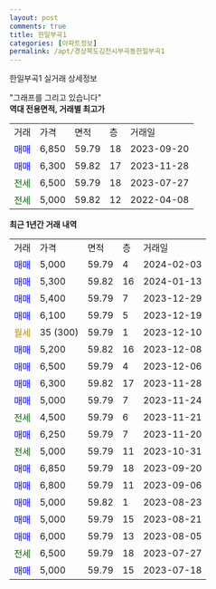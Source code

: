 ```yaml
---
layout: post
comments: true
title: 한일부곡1
categories: [아파트정보]
permalink: /apt/경상북도김천시부곡동한일부곡1
---
```


한일부곡1 실거래 상세정보

<script type="text/javascript">
  google.charts.load('current', {'packages':['line', 'corechart']});
  google.charts.setOnLoadCallback(drawChart);

  function drawChart() {
    var data = new google.visualization.DataTable();
    data.addColumn('date', '거래일');
    data.addColumn('number', "매매");
    data.addColumn('number', "전세");
    data.addColumn('number', "전매");

    data.addRows([[new Date(Date.parse("2024-02-03")), 5000, null, null], [new Date(Date.parse("2024-01-13")), 5300, null, null], [new Date(Date.parse("2023-12-29")), 5400, null, null], [new Date(Date.parse("2023-12-19")), 6100, null, null], [new Date(Date.parse("2023-12-10")), null, null, null], [new Date(Date.parse("2023-12-08")), 5200, null, null], [new Date(Date.parse("2023-12-06")), 6500, null, null], [new Date(Date.parse("2023-11-28")), 6300, null, null], [new Date(Date.parse("2023-11-24")), 5000, null, null], [new Date(Date.parse("2023-11-21")), null, 4500, null], [new Date(Date.parse("2023-11-20")), 6250, null, null], [new Date(Date.parse("2023-10-31")), null, 5000, null], [new Date(Date.parse("2023-09-20")), 6850, null, null], [new Date(Date.parse("2023-09-06")), 6800, null, null], [new Date(Date.parse("2023-08-23")), 5000, null, null], [new Date(Date.parse("2023-08-21")), 5000, null, null], [new Date(Date.parse("2023-08-05")), 6000, null, null], [new Date(Date.parse("2023-07-27")), null, 6500, null], [new Date(Date.parse("2023-07-18")), 5000, null, null]]);

    var options = {
      hAxis: {
        format: 'yyyy/MM/dd'
      },    
      lineWidth: 0,
      pointsVisible: true,    
      title: '최근 1년간 유형별 실거래가 분포',
      legend: { position: 'bottom' }
    };

    var formatter = new google.visualization.NumberFormat({pattern:'###,###'} );
    formatter.format(data, 1);
    formatter.format(data, 2);
    
    setTimeout(function() {
        var chart = new google.visualization.LineChart(document.getElementById('columnchart_material'));
        chart.draw(data, (options));
        document.getElementById('loading').style.display = 'none';
    }, 200);
  }
</script>


<div id="loading" style="z-index:20; display: block; margin-left: 0px">"그래프를 그리고 있습니다"</div>
<div id="columnchart_material" style="width: 95%; margin-left: 0px; display: block"></div>
<!-- contents start -->
<b>역대 전용면적, 거래별 최고가</b>
<table class="sortable">
    <tr>
      <td>거래</td>
      <td>가격</td>
      <td>면적</td>
      <td>층</td>
      <td>거래일</td>
    </tr>
        <tr>
          <td><a style="color: blue">매매</a></td>
          <td>6,850</td>
          <td>59.79</td>
          <td>18</td>
          <td>2023-09-20</td>
        </tr>            <tr>
          <td><a style="color: blue">매매</a></td>
          <td>6,300</td>
          <td>59.82</td>
          <td>17</td>
          <td>2023-11-28</td>
        </tr>        
        <tr>
              <td><a style="color: darkgreen">전세</a></td>
              <td>6,500</td>
              <td>59.79</td>
              <td>18</td>
              <td>2023-07-27</td>
            </tr>            <tr>
              <td><a style="color: darkgreen">전세</a></td>
              <td>5,000</td>
              <td>59.82</td>
              <td>12</td>
              <td>2022-04-08</td>
            </tr>        
    
</table>

<b>최근 1년간 거래 내역</b>

<table class="sortable">
    <tr>
      <td>거래</td>
      <td>가격</td>
      <td>면적</td>
      <td>층</td>
      <td>거래일</td>
    </tr>
    <tr>
      <td><a style="color: blue">매매</a></td>
      <td>5,000</td>
      <td>59.79</td>
      <td>4</td>
      <td>2024-02-03</td>
    </tr>          <tr>
      <td><a style="color: blue">매매</a></td>
      <td>5,300</td>
      <td>59.82</td>
      <td>16</td>
      <td>2024-01-13</td>
    </tr>          <tr>
      <td><a style="color: blue">매매</a></td>
      <td>5,400</td>
      <td>59.79</td>
      <td>7</td>
      <td>2023-12-29</td>
    </tr>          <tr>
      <td><a style="color: blue">매매</a></td>
      <td>6,100</td>
      <td>59.79</td>
      <td>5</td>
      <td>2023-12-19</td>
    </tr>          <tr>
      <td><a style="color: darkgoldenrod">월세</a></td>
      <td>35 (300)</td>
      <td>59.79</td>
      <td>1</td>
      <td>2023-12-10</td>
    </tr>          <tr>
      <td><a style="color: blue">매매</a></td>
      <td>5,200</td>
      <td>59.82</td>
      <td>16</td>
      <td>2023-12-08</td>
    </tr>          <tr>
      <td><a style="color: blue">매매</a></td>
      <td>6,500</td>
      <td>59.79</td>
      <td>4</td>
      <td>2023-12-06</td>
    </tr>          <tr>
      <td><a style="color: blue">매매</a></td>
      <td>6,300</td>
      <td>59.82</td>
      <td>17</td>
      <td>2023-11-28</td>
    </tr>          <tr>
      <td><a style="color: blue">매매</a></td>
      <td>5,000</td>
      <td>59.79</td>
      <td>7</td>
      <td>2023-11-24</td>
    </tr>          <tr>
      <td><a style="color: darkgreen">전세</a></td>
      <td>4,500</td>
      <td>59.79</td>
      <td>6</td>
      <td>2023-11-21</td>
    </tr>          <tr>
      <td><a style="color: blue">매매</a></td>
      <td>6,250</td>
      <td>59.79</td>
      <td>7</td>
      <td>2023-11-20</td>
    </tr>          <tr>
      <td><a style="color: darkgreen">전세</a></td>
      <td>5,000</td>
      <td>59.79</td>
      <td>11</td>
      <td>2023-10-31</td>
    </tr>          <tr>
      <td><a style="color: blue">매매</a></td>
      <td>6,850</td>
      <td>59.79</td>
      <td>18</td>
      <td>2023-09-20</td>
    </tr>          <tr>
      <td><a style="color: blue">매매</a></td>
      <td>6,800</td>
      <td>59.79</td>
      <td>11</td>
      <td>2023-09-06</td>
    </tr>          <tr>
      <td><a style="color: blue">매매</a></td>
      <td>5,000</td>
      <td>59.82</td>
      <td>1</td>
      <td>2023-08-23</td>
    </tr>          <tr>
      <td><a style="color: blue">매매</a></td>
      <td>5,000</td>
      <td>59.79</td>
      <td>15</td>
      <td>2023-08-21</td>
    </tr>          <tr>
      <td><a style="color: blue">매매</a></td>
      <td>6,000</td>
      <td>59.79</td>
      <td>13</td>
      <td>2023-08-05</td>
    </tr>          <tr>
      <td><a style="color: darkgreen">전세</a></td>
      <td>6,500</td>
      <td>59.79</td>
      <td>18</td>
      <td>2023-07-27</td>
    </tr>          <tr>
      <td><a style="color: blue">매매</a></td>
      <td>5,000</td>
      <td>59.79</td>
      <td>15</td>
      <td>2023-07-18</td>
    </tr>      </table>
<!-- contents end -->    

